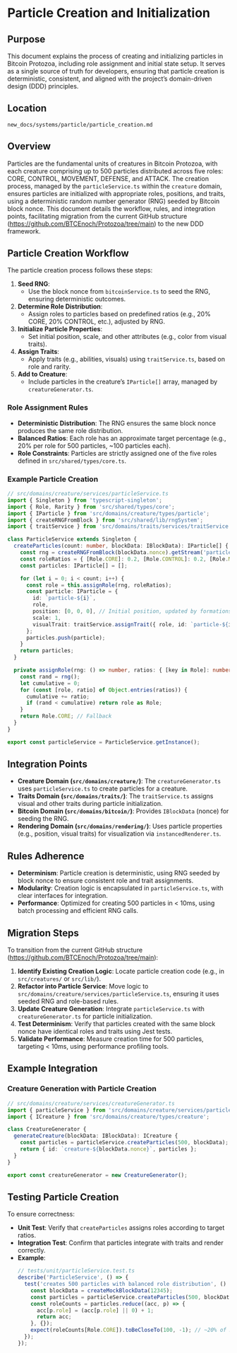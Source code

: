 
# Particle Creation and Initialization

## Purpose
This document explains the process of creating and initializing particles in Bitcoin Protozoa, including role assignment and initial state setup. It serves as a single source of truth for developers, ensuring that particle creation is deterministic, consistent, and aligned with the project’s domain-driven design (DDD) principles.

## Location
`new_docs/systems/particle/particle_creation.md`

## Overview
Particles are the fundamental units of creatures in Bitcoin Protozoa, with each creature comprising up to 500 particles distributed across five roles: CORE, CONTROL, MOVEMENT, DEFENSE, and ATTACK. The creation process, managed by the `particleService.ts` within the `creature` domain, ensures particles are initialized with appropriate roles, positions, and traits, using a deterministic random number generator (RNG) seeded by Bitcoin block nonce. This document details the workflow, rules, and integration points, facilitating migration from the current GitHub structure (https://github.com/BTCEnoch/Protozoa/tree/main) to the new DDD framework.

## Particle Creation Workflow
The particle creation process follows these steps:

1. **Seed RNG**:
   - Use the block nonce from `bitcoinService.ts` to seed the RNG, ensuring deterministic outcomes.
2. **Determine Role Distribution**:
   - Assign roles to particles based on predefined ratios (e.g., 20% CORE, 20% CONTROL, etc.), adjusted by RNG.
3. **Initialize Particle Properties**:
   - Set initial position, scale, and other attributes (e.g., color from visual traits).
4. **Assign Traits**:
   - Apply traits (e.g., abilities, visuals) using `traitService.ts`, based on role and rarity.
5. **Add to Creature**:
   - Include particles in the creature’s `IParticle[]` array, managed by `creatureGenerator.ts`.

### Role Assignment Rules
- **Deterministic Distribution**: The RNG ensures the same block nonce produces the same role distribution.
- **Balanced Ratios**: Each role has an approximate target percentage (e.g., 20% per role for 500 particles, ~100 particles each).
- **Role Constraints**: Particles are strictly assigned one of the five roles defined in `src/shared/types/core.ts`.

### Example Particle Creation
```typescript
// src/domains/creature/services/particleService.ts
import { Singleton } from 'typescript-singleton';
import { Role, Rarity } from 'src/shared/types/core';
import { IParticle } from 'src/domains/creature/types/particle';
import { createRNGFromBlock } from 'src/shared/lib/rngSystem';
import { traitService } from 'src/domains/traits/services/traitService';

class ParticleService extends Singleton {
  createParticles(count: number, blockData: IBlockData): IParticle[] {
    const rng = createRNGFromBlock(blockData.nonce).getStream('particles');
    const roleRatios = { [Role.CORE]: 0.2, [Role.CONTROL]: 0.2, [Role.MOVEMENT]: 0.2, [Role.DEFENSE]: 0.2, [Role.ATTACK]: 0.2 };
    const particles: IParticle[] = [];

    for (let i = 0; i < count; i++) {
      const role = this.assignRole(rng, roleRatios);
      const particle: IParticle = {
        id: `particle-${i}`,
        role,
        position: [0, 0, 0], // Initial position, updated by formations
        scale: 1,
        visualTrait: traitService.assignTrait({ role, id: `particle-${i}` }, blockData)
      };
      particles.push(particle);
    }
    return particles;
  }

  private assignRole(rng: () => number, ratios: { [key in Role]: number }): Role {
    const rand = rng();
    let cumulative = 0;
    for (const [role, ratio] of Object.entries(ratios)) {
      cumulative += ratio;
      if (rand < cumulative) return role as Role;
    }
    return Role.CORE; // Fallback
  }
}

export const particleService = ParticleService.getInstance();
```

## Integration Points
- **Creature Domain (`src/domains/creature/`)**: The `creatureGenerator.ts` uses `particleService.ts` to create particles for a creature.
- **Traits Domain (`src/domains/traits/`)**: The `traitService.ts` assigns visual and other traits during particle initialization.
- **Bitcoin Domain (`src/domains/bitcoin/`)**: Provides `IBlockData` (nonce) for seeding the RNG.
- **Rendering Domain (`src/domains/rendering/`)**: Uses particle properties (e.g., position, visual traits) for visualization via `instancedRenderer.ts`.

## Rules Adherence
- **Determinism**: Particle creation is deterministic, using RNG seeded by block nonce to ensure consistent role and trait assignments.
- **Modularity**: Creation logic is encapsulated in `particleService.ts`, with clear interfaces for integration.
- **Performance**: Optimized for creating 500 particles in < 10ms, using batch processing and efficient RNG calls.

## Migration Steps
To transition from the current GitHub structure (https://github.com/BTCEnoch/Protozoa/tree/main):
1. **Identify Existing Creation Logic**: Locate particle creation code (e.g., in `src/creatures/` or `src/lib/`).
2. **Refactor into Particle Service**: Move logic to `src/domains/creature/services/particleService.ts`, ensuring it uses seeded RNG and role-based rules.
3. **Update Creature Generation**: Integrate `particleService.ts` with `creatureGenerator.ts` for particle initialization.
4. **Test Determinism**: Verify that particles created with the same block nonce have identical roles and traits using Jest tests.
5. **Validate Performance**: Measure creation time for 500 particles, targeting < 10ms, using performance profiling tools.

## Example Integration
### Creature Generation with Particle Creation
```typescript
// src/domains/creature/services/creatureGenerator.ts
import { particleService } from 'src/domains/creature/services/particleService';
import { ICreature } from 'src/domains/creature/types/creature';

class CreatureGenerator {
  generateCreature(blockData: IBlockData): ICreature {
    const particles = particleService.createParticles(500, blockData);
    return { id: `creature-${blockData.nonce}`, particles };
  }
}

export const creatureGenerator = new CreatureGenerator();
```

## Testing Particle Creation
To ensure correctness:
- **Unit Test**: Verify that `createParticles` assigns roles according to target ratios.
- **Integration Test**: Confirm that particles integrate with traits and render correctly.
- **Example**:
  ```typescript
  // tests/unit/particleService.test.ts
  describe('ParticleService', () => {
    test('creates 500 particles with balanced role distribution', () => {
      const blockData = createMockBlockData(12345);
      const particles = particleService.createParticles(500, blockData);
      const roleCounts = particles.reduce((acc, p) => {
        acc[p.role] = (acc[p.role] || 0) + 1;
        return acc;
      }, {});
      expect(roleCounts[Role.CORE]).toBeCloseTo(100, -1); // ~20% of 500
    });
  });
  ```


